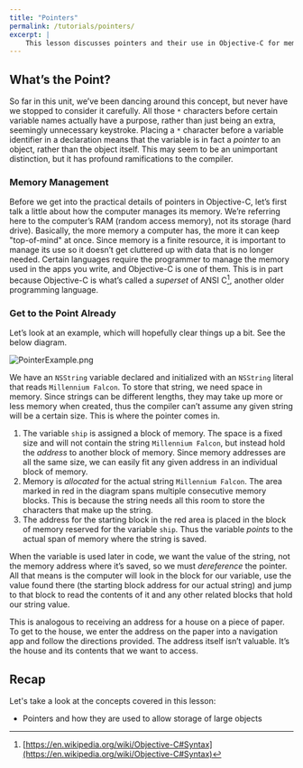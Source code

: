 ```yaml
---
title: "Pointers"
permalink: /tutorials/pointers/
excerpt: |
    This lesson discusses pointers and their use in Objective-C for memory management. You’ll learn how to create and use variables that are pointers to objects.
---
```


## What’s the Point?

So far in this unit, we’ve been dancing around this concept, but never have we stopped to consider it carefully. All those `*` characters before certain variable names actually have a purpose, rather than just being an extra, seemingly unnecessary keystroke. Placing a `*` character before a variable identifier in a declaration means that the variable is in fact a *pointer* to an object, rather than the object itself. This may seem to be an unimportant distinction, but it has profound ramifications to the compiler.

### Memory Management

Before we get into the practical details of pointers in Objective-C, let’s first talk a little about how the computer manages its memory. We’re referring here to the computer’s RAM (random access memory), not its storage (hard drive). Basically, the more memory a computer has, the more it can keep "top-of-mind" at once. Since memory is a finite resource, it is important to manage its use so it doesn’t get cluttered up with data that is no longer needed. Certain languages require the programmer to manage the memory used in the apps you write, and Objective-C is one of them. This is in part because Objective-C is what’s called a *superset* of ANSI C[^syntax], another older programming language.

### Get to the Point Already

Let’s look at an example, which will hopefully clear things up a bit. See the below diagram.

![PointerExample.png](https://tiy-learn-content.s3.amazonaws.com/8b805598-PointerExample.png)

We have an `NSString` variable declared and initialized with an `NSString` literal that reads `Millennium Falcon`.  To store that string, we need space in memory. Since strings can be different lengths, they may take up more or less memory when created, thus the compiler can’t assume any given string will be a certain size. This is where the pointer comes in.

1. The variable `ship` is assigned a block of memory. The space is a fixed size and will not contain the string `Millennium Falcon`, but instead hold the *address* to another block of memory. Since memory addresses are all the same size, we can easily fit any given address in an individual block of memory.
2. Memory is *allocated* for the actual string `Millennium Falcon`. The area marked in red in the diagram spans multiple consecutive memory blocks. This is because the string needs all this room to store the characters that make up the string.
3. The address for the starting block in the red area is placed in the block of memory reserved for the variable `ship`. Thus the variable *points* to the actual span of memory where the string is saved.

When the variable is used later in code, we want the value of the string, not the memory address where it’s saved, so we must *dereference* the pointer. All that means is the computer will look in the block for our variable, use the value found there (the starting block address for our actual string) and jump to that block to read the contents of it and any other related blocks that hold our string value. 

This is analogous to receiving an address for a house on a piece of paper. To get to the house, we enter the address on the paper into a navigation app and follow the directions provided. The address itself isn’t valuable. It’s the house and its contents that we want to access.

## Recap
Let's take a look at the concepts covered in this lesson:
* Pointers and how they are used to allow storage of large objects

[^syntax]: [https://en.wikipedia.org/wiki/Objective-C#Syntax](https://en.wikipedia.org/wiki/Objective-C#Syntax)